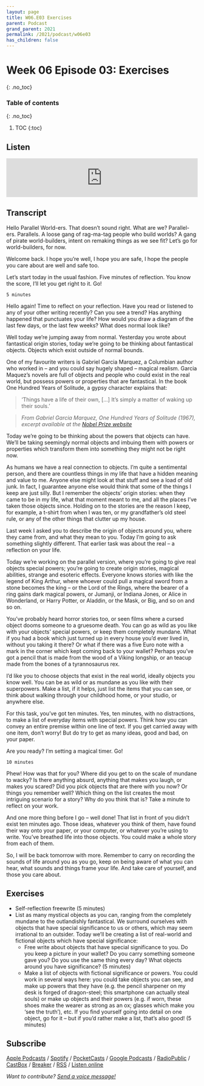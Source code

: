 ```yaml
---
layout: page
title: W06.E03 Exercises
parent: Podcast
grand_parent: 2021
permalink: /2021/podcast/w06e03
has_children: false
---
```



# Week 06 Episode 03: Exercises
{: .no_toc}

### Table of contents
{: .no_toc}

1. TOC
{:toc}


## Listen

<iframe src="https://anchor.fm/olliepalmer/embed/episodes/2021-W6-E3-Action-eun2t8" height="102px" width="100%" frameborder="0" scrolling="no"></iframe>

## Transcript

Hello Parallel World-ers. That doesn’t sound right. What are we? Parallel-ers. Parallels. A loose gang of rag-ma-tag people who build worlds? A gang of pirate world-builders, intent on remaking things as we see fit? Let’s go for world-builders, for now.

Welcome back. I hope you’re well, I hope you are safe, I hope the people you care about are well and safe too.

Let’s start today in the usual fashion. Five minutes of reflection. You know the score, I’ll let you get right to it. Go!

```
5 minutes
```

Hello again! Time to reflect on your reflection. Have you read or listened to any of your other writing recently? Can you see a trend? Has anything happened that punctuates your life? How would you draw a diagram of the last few days, or the last few weeks? What does normal look like?

Well today we’re jumping away from normal. Yesterday you wrote about fantastical origin stories, today we’re going to be thinking about fantastical objects. Objects which exist outside of normal bounds.

One of my favourite writers is Gabriel Garcia Marquez, a Columbian author who worked in – and you could say hugely shaped – magical realism. Garcia Maquez’s novels are full of objects and people who could exist in the real world, but possess powers or properties that are fantastical. In the book One Hundred Years of Solitude, a gypsy character explains that:

> ‘Things have a life of their own, [...] It’s simply a matter of waking up their souls.’

> _From Gabriel Garcia Marquez, One Hundred Years of Solitude (1967), excerpt available at the [Nobel Prize website](https://www.nobelprize.org/prizes/literature/1982/marquez/prose)_

Today we’re going to be thinking about the powers that objects can have. We’ll be taking seemingly normal objects and imbuing them with powers or properties which transform them into something they might not be right now.

As humans we have a real connection to objects. I’m quite a sentimental person, and there are countless things in my life that have a hidden meaning and value to me. Anyone else might look at that stuff and see a load of old junk. In fact, I guarantee anyone else would think that some of the things I keep are just silly. But I remember the objects’ origin stories: when they came to be in my life, what that moment meant to me, and all the places I’ve taken those objects since. Holding on to the stories are the reason I keep, for example, a t-shirt from when I was ten, or my grandfather’s old steel rule, or any of the other things that clutter up my house.

Last week I asked you to describe the origin of objects around you, where they came from, and what they mean to you. Today I’m going to ask something slightly different. That earlier task was about the real – a reflection on your life.

Today we’re working on the parallel version, where you’re going to give real objects special powers; you’re going to create origin stories, magical abilities, strange and esoteric effects. Everyone knows stories with like the legend of King Arthur, where whoever could pull a magical sword from a stone becomes the king – or the Lord of the Rings, where the bearer of a ring gains dark magical powers, or Jumanji, or Indiana Jones, or Alice in Wonderland, or Harry Potter, or Aladdin, or the Mask, or Big, and so on and so on.

You’ve probably heard horror stories too, or seen films where a cursed object dooms someone to a gruesome death. You can go as wild as you like with your objects’ special powers, or keep them completely mundane. What if you had a book which just turned up in every house you’d ever lived in, without you taking it there? Or what if there was a five Euro note with a mark in the corner which kept coming back to your wallet? Perhaps you’ve got a pencil that is made from the wood of a Viking longship, or an teacup made from the bones of a tyrannosaurus rex.

I’d like you to choose objects that exist in the real world, ideally objects you know well. You can be as wild or as mundane as you like with their superpowers. Make a list, if it helps, just list the items that you can see, or think about walking through your childhood home, or your studio, or anywhere else.

For this task, you’ve got ten minutes. Yes, ten minutes, with no distractions, to make a list of everyday items with special powers. Think how you can convey an entire premise within one line of text. If you get carried away with one item, don’t worry! But do try to get as many ideas, good and bad, on your paper.

Are you ready? I’m setting a magical timer. Go!


```
10 minutes
```

Phew! How was that for you? Where did you get to on the scale of mundane to wacky? Is there anything absurd, anything that makes you laugh, or makes you scared? Did you pick objects that are there with you now? Or things you remember well? Which thing on the list creates the most intriguing scenario for a story? Why do you think that is? Take a minute to reflect on your work.

And one more thing before I go – well done! That list in front of you didn’t exist ten minutes ago. Those ideas, whatever you think of them, have found their way onto your paper, or your computer, or whatever you’re using to write. You’ve breathed life into those objects. You could make a whole story from each of them.

So, I will be back tomorrow with more. Remember to carry on recording the sounds of life around you as you go, keep on being aware of what you can hear, what sounds and things frame your life. And take care of yourself, and those you care about.


## Exercises

- Self-reflection freewrite (5 minutes)
- List as many mystical objects as you can, ranging from the completely mundane to the outlandishly fantastical. We surround ourselves with objects that have special significance to us or others, which may seem irrational to an outsider. Today we’ll be creating a list of real-world and fictional objects which have special significance:
  - Free write about objects that have special significance to you. Do you keep a picture in your wallet? Do you carry something someone gave you? Do you use the same thing every day? What objects around you have significance? (5 minutes)
  - Make a list of objects with fictional significance or powers. You could work in several ways here: you could take objects you can see, and make up powers that they have (e.g. the pencil sharpener on my desk is forged of dragon-steel; this smartphone can actually steal souls) or make up objects and their powers (e.g. if worn, these shoes make the wearer as strong as an ox; glasses which make you ‘see the truth’), etc. If you find yourself going into detail on one object, go for it – but if you’d rather make a list, that’s also good! (5 minutes)



## Subscribe

[Apple Podcasts](https://podcasts.apple.com/gb/podcast/parallel-worlds/id1504529134) / [Spotify](https://open.spotify.com/show/3L3RhKaoqQZoU9fIcLuZjz) / [PocketCasts](https://pca.st/ha20534r) / [Google Podcasts](https://www.google.com/podcasts?feed=aHR0cHM6Ly9hbmNob3IuZm0vcy8xODg0YjAwOC9wb2RjYXN0L3Jzcw%3D%3D) / [RadioPublic](https://radiopublic.com/parallel-worlds-WzVy1K) / [CastBox](https://castbox.fm/channel/id2710471?utm_source=podcaster&utm_medium=dlink&utm_campaign=c_2710471&utm_content=Parallel%20Worlds-CastBox_FM) / [Breaker](https://www.breaker.audio/parallel-worlds) / [RSS](https://anchor.fm/s/1884b008/podcast/rss) / [Listen online](https://anchor.fm/olliepalmer)

_Want to contribute? [Send a voice message!](https://anchor.fm/olliepalmer/message)_
